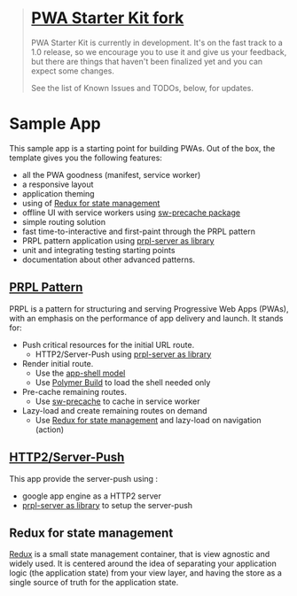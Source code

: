 > # [PWA Starter Kit fork](https://github.com/polymer/pwa-starter-kit)
> PWA Starter Kit is currently in development. It's on the fast track to a 1.0 release, so we encourage you to use it and give us your feedback, but there are things that haven't been finalized yet and you can expect some changes.
>
> See the list of Known Issues and TODOs, below, for updates.

# Sample App

This sample app is a starting point for building PWAs. Out of the box, the template
gives you the following features:
- all the PWA goodness (manifest, service worker)
- a responsive layout
- application theming
- using of [Redux for state management](https://pwa-starter-kit.polymer-project.org/redux-and-state-management/)
- offline UI with service workers using [sw-precache package](https://github.com/GoogleChromeLabs/sw-precache)
- simple routing solution
- fast time-to-interactive and first-paint through the PRPL pattern
- PRPL pattern application using [prpl-server as library](https://github.com/Polymer/prpl-server#as-a-library)
- unit and integrating testing starting points
- documentation about other advanced patterns.

## [PRPL Pattern](https://developers.google.com/web/fundamentals/performance/prpl-pattern/)
PRPL is a pattern for structuring and serving Progressive Web Apps (PWAs), with an emphasis on the performance of app delivery and launch. It stands for:
- Push critical resources for the initial URL route.
    - HTTP2/Server-Push using [prpl-server as library](https://github.com/Polymer/prpl-server#as-a-library)
- Render initial route.
    - Use the [app-shell model](https://developers.google.com/web/fundamentals/architecture/app-shell)
    - Use [Polymer Build](https://polymer-library.polymer-project.org/3.0/docs/tools/polymer-json) to load the shell needed only
- Pre-cache remaining routes.
    - Use [sw-precache](https://github.com/GoogleChromeLabs/sw-precache) to cache in service worker
- Lazy-load and create remaining routes on demand
    - Use [Redux for state management](https://pwa-starter-kit.polymer-project.org/redux-and-state-management/) and lazy-load on navigation (action)

## [HTTP2/Server-Push](https://github.com/Polymer/prpl-server#as-a-library)
This app provide the server-push using :
- google app engine as a HTTP2 server
- [prpl-server as library](https://github.com/Polymer/prpl-server#as-a-library) to setup the server-push

## Redux for state management
[Redux](https://redux.js.org/) is a small state management container, that is view agnostic and widely used. It is centered around the idea of separating your application logic (the application state) from your view layer, and having the store as a single source of truth for the application state.

